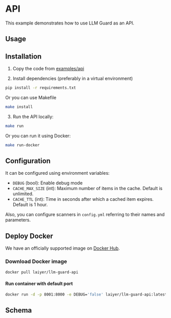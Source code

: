 # API

This example demonstrates how to use LLM Guard as an API.

## Usage

## Installation

1. Copy the code from [examples/api](https://github.com/laiyer-ai/llm-guard/tree/main/examples/api)

2. Install dependencies (preferably in a virtual environment)

```sh
pip install -r requirements.txt
```

Or you can use Makefile

```sh
make install
```

3. Run the API locally:

```sh
make run
```

Or you can run it using Docker:

```sh
make run-docker
```

## Configuration

It can be configured using environment variables:

- `DEBUG` (bool): Enable debug mode
- `CACHE_MAX_SIZE` (int): Maximum number of items in the cache. Default is unlimited.
- `CACHE_TTL` (int): Time in seconds after which a cached item expires. Default is 1 hour.

Also, you can configure scanners in `config.yml` referring to their names and parameters.

## Deploy Docker

We have an officially supported image on [Docker Hub](https://hub.docker.com/repository/docker/laiyer/llm-guard-api/general).

### Download Docker image

```sh
docker pull laiyer/llm-guard-api
```

#### Run container with default port

```sh
docker run -d -p 8001:8000 -e DEBUG='false' laiyer/llm-guard-api:latest
```

## Schema

<swagger-ui src="https://raw.githubusercontent.com/laiyer-ai/llm-guard/main/examples/api/openapi.json" />
